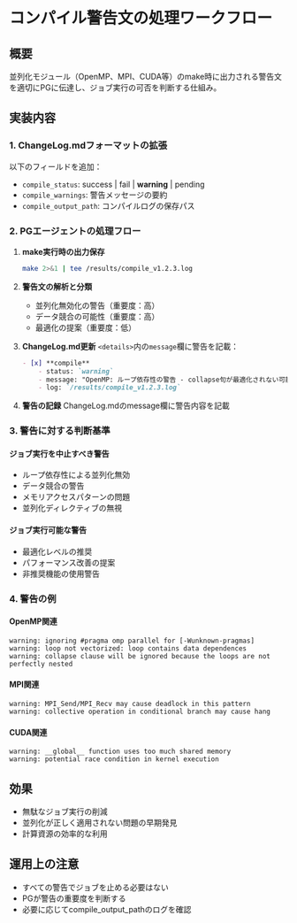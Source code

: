 # コンパイル警告文の処理ワークフロー

## 概要
並列化モジュール（OpenMP、MPI、CUDA等）のmake時に出力される警告文を適切にPGに伝達し、ジョブ実行の可否を判断する仕組み。

## 実装内容

### 1. ChangeLog.mdフォーマットの拡張
以下のフィールドを追加：
- `compile_status`: success | fail | **warning** | pending
- `compile_warnings`: 警告メッセージの要約
- `compile_output_path`: コンパイルログの保存パス

### 2. PGエージェントの処理フロー
1. **make実行時の出力保存**
   ```bash
   make 2>&1 | tee /results/compile_v1.2.3.log
   ```

2. **警告文の解析と分類**
   - 並列化無効化の警告（重要度：高）
   - データ競合の可能性（重要度：高）
   - 最適化の提案（重要度：低）

3. **ChangeLog.md更新**
   `<details>`内の`message`欄に警告を記載：
   ```markdown
   - [x] **compile**
       - status: `warning`
       - message: "OpenMP: ループ依存性の警告 - collapse句が最適化されない可能性"
       - log: `/results/compile_v1.2.3.log`
   ```

4. **警告の記録**
   ChangeLog.mdのmessage欄に警告内容を記載

### 3. 警告に対する判断基準

#### ジョブ実行を中止すべき警告
- ループ依存性による並列化無効
- データ競合の警告
- メモリアクセスパターンの問題
- 並列化ディレクティブの無視

#### ジョブ実行可能な警告
- 最適化レベルの推奨
- パフォーマンス改善の提案
- 非推奨機能の使用警告

### 4. 警告の例

#### OpenMP関連
```
warning: ignoring #pragma omp parallel for [-Wunknown-pragmas]
warning: loop not vectorized: loop contains data dependences
warning: collapse clause will be ignored because the loops are not perfectly nested
```

#### MPI関連
```
warning: MPI_Send/MPI_Recv may cause deadlock in this pattern
warning: collective operation in conditional branch may cause hang
```

#### CUDA関連
```
warning: __global__ function uses too much shared memory
warning: potential race condition in kernel execution
```

## 効果
- 無駄なジョブ実行の削減
- 並列化が正しく適用されない問題の早期発見
- 計算資源の効率的な利用

## 運用上の注意
- すべての警告でジョブを止める必要はない
- PGが警告の重要度を判断する
- 必要に応じてcompile_output_pathのログを確認